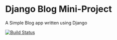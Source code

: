 # Django Blog Mini-Project

A Simple Blog app written using Django

[![Build Status](https://travis-ci.com/CEsarABC/django-blog-cesar.svg?branch=master)](https://travis-ci.com/CEsarABC/django-blog-cesar)